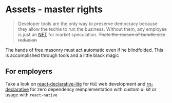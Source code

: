 # Assets - master rights

> Developer tools are the only way to preserve democracy because they allow the techie to run the business. Without them, any employee is just an [NFT](https://opensea.io/collection/boredapeyachtclub) for market speculation. ~~Thats the reason of bundle size reducion~~

The hands of free masonry must act automatic even if he blindfolded. This is accomplished through tools and a little black magic

## For employers

Take a look on [react-declarative-lite](https://github.com/react-declarative/react-declarative-lite) for `MUI` web development and [rn-declarative](https://github.com/react-declarative/rn-declarative) for zero dependency reimplementation with custom ui kit or usage with `react-native`
